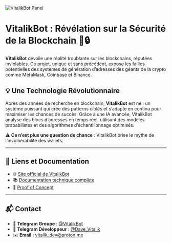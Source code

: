 ![VitalikBot Panel](http://localhost:5173/src/assets/screencapture1.jpg)

# VitalikBot : Révélation sur la Sécurité de la Blockchain 🚀🔒

**VitalikBot** dévoile une réalité troublante sur les blockchains, réputées inviolables. Ce projet, unique et sans précédent, expose les failles potentielles des systèmes de génération d’adresses des géants de la crypto comme MetaMask, Coinbase et Binance.

## 💡 Une Technologie Révolutionnaire

Après des années de recherche en blockchain, **VitalikBot** est né : un système puissant qui crée des patterns ciblés et s’adapte en continu pour maximiser les chances de succès. Grâce à une IA avancée, VitalikBot analyse des blocs d’adresses en temps réel, utilisant des modèles probabilistes et des algorithmes d’échantillonnage optimisés.

⚠️ **Ce n’est plus une question de chance** : VitalikBot brise le mythe de l’invulnérabilité des wallets.

---

## 🔗 Liens et Documentation

- 🌐 [Site officiel de VitalikBot](#)
- 📚 [Documentation technique complète](#)
- 📝 [Proof of Concept](#)

---

## 📬 Contact

- 📱 **Telegram Groupe** : [@VitalikBot](#)
- 📱 **Telegram Développeur** : [@Dave_Vitalik](#)
- ✉️ **Email** : [vitalik_dev@proton.me](mailto:vitalik_dev@proton.me)
